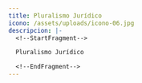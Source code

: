 ```yaml
---
title: Pluralismo Jurídico
icono: /assets/uploads/icono-06.jpg
descripcion: |-
  <!--StartFragment-->

  Pluralismo Jurídico

  <!--EndFragment-->
---
```

